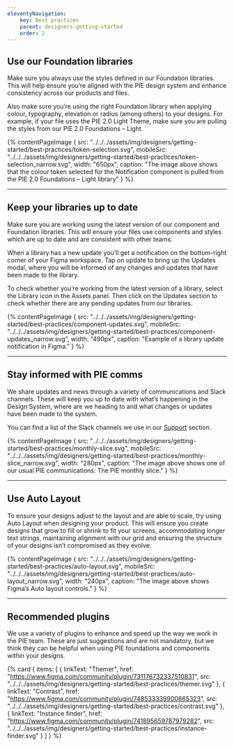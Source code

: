 ```yaml
---
eleventyNavigation:
    key: Best practices
    parent: designers-getting-started
    order: 2
---
```

## Use our Foundation libraries 

Make sure you always use the styles defined in our Foundation libraries. This will help ensure you’re aligned with the PIE design system and enhance consistency across our products and files.

Also make sure you’re using the right Foundation library when applying colour, typography, elevation or radius (among others) to your designs. For example, if your file uses the PIE 2.0 Light Theme, make sure you are pulling the styles from our PIE 2.0 Foundations – Light.

{% contentPageImage {
src: "../../../assets/img/designers/getting-started/best-practices/token-selection.svg",
mobileSrc: "../../../assets/img/designers/getting-started/best-practices/token-selection_narrow.svg",
width: "650px",
caption: "The image above shows that the colour token selected for the Notification component is pulled from the PIE 2.0 Foundations – Light library"
} %}

---

## Keep your libraries up to date

Make sure you are working using the latest version of our component and Foundation libraries. This will ensure your files use components and styles which are up to date and are consistent with other teams.

When a library has a new update you’ll get a notification on the bottom-right corner of your Figma workspace. Tap on update to bring up the Updates modal, where you will be informed of any changes and updates that have been made to the library.

To check whether you’re working from the latest version of a library, select the Library icon in the Assets panel. Then click on the Updates section to check whether there are any pending updates from our libraries.

{% contentPageImage {
src: "../../../assets/img/designers/getting-started/best-practices/component-updates.svg",
mobileSrc: "../../../assets/img/designers/getting-started/best-practices/component-updates_narrow.svg",
width: "490px",
caption: "Example of a library update notification in Figma."
} %}

---

## Stay informed with PIE comms

We share updates and news through a variety of communications and Slack channels. These will keep you up to date with what’s happening in the Design System, where are we heading to and what changes or updates have been made to the system.

You can find a list of the Slack channels we use in our [Support](/support/contact-us) section.

{% contentPageImage {
src: "../../../assets/img/designers/getting-started/best-practices/monthly-slice.svg",
mobileSrc: "../../../assets/img/designers/getting-started/best-practices/monthly-slice_narrow.svg",
width: "280px",
caption: "The image above shows one of our usual PIE communications: The PIE monthly slice."
} %}

---

## Use Auto Layout

To ensure your designs adjust to the layout and are able to scale, try using Auto Layout when designing your product. This will ensure you create designs that grow to fill or shrink to fit your screens, accommodating longer text strings, maintaining alignment with our grid and ensuring the structure of your designs isn’t compromised as they evolve.

{% contentPageImage {
src: "../../../assets/img/designers/getting-started/best-practices/auto-layout.svg",
mobileSrc: "../../../assets/img/designers/getting-started/best-practices/auto-layout_narrow.svg",
width: "240px",
caption: "The image above shows Figma’s Auto layout controls."
} %}


---

## Recommended plugins

We use a variety of plugins to enhance and speed up the way we work in the PIE team. These are just suggestions and are not mandatory, but we think they can be helpful when using PIE foundations and components within your designs.

{% card {
  items: [
        {
          linkText: "Themer",
          href: "https://www.figma.com/community/plugin/731176732337510831",
          src: "../../../assets/img/designers/getting-started/best-practices/themer.svg"
        },
        {
          linkText: "Contrast",
          href: "https://www.figma.com/community/plugin/748533339900865323",
          src: "../../../assets/img/designers/getting-started/best-practices/contrast.svg"
        },
        {
          linkText: "Instance finder",
          href: "https://www.figma.com/community/plugin/741895659787979282",
          src: "../../../assets/img/designers/getting-started/best-practices/instance-finder.svg"
        }
    ]
} %}
